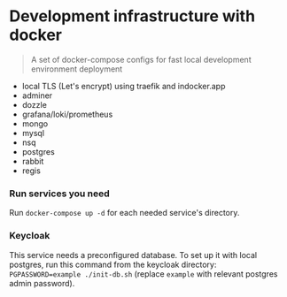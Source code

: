 # Development infrastructure with docker

> A set of docker-compose configs for fast local development environment deployment

* local TLS (Let's encrypt) using traefik and indocker.app
* adminer
* dozzle
* grafana/loki/prometheus
* mongo
* mysql
* nsq
* postgres
* rabbit
* regis

### Run services you need
Run `docker-compose up -d` for each needed service's directory.


### Keycloak
This service needs a preconfigured database.
To set up it with local postgres, run this command from the keycloak directory: `PGPASSWORD=example ./init-db.sh` 
(replace `example` with relevant postgres admin password).

